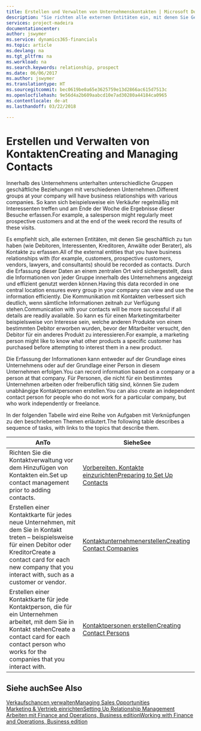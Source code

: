 ```yaml
---
title: Erstellen und Verwalten von Unternehmenskontakten | Microsoft Docs
description: "Sie richten alle externen Entitäten ein, mit denen Sie Geschäftsbeziehungen haben (wie Debitoren, Interessenten, Kreditoren und Berater)."
services: project-madeira
documentationcenter: 
author: jswymer
ms.service: dynamics365-financials
ms.topic: article
ms.devlang: na
ms.tgt_pltfrm: na
ms.workload: na
ms.search.keywords: relationship, prospect
ms.date: 06/06/2017
ms.author: jswymer
ms.translationtype: HT
ms.sourcegitcommit: bec0619be0a65e3625759e13d2866ac615d7513c
ms.openlocfilehash: 9e56d4a2b609aabcd10e7ad30280a44184ca0965
ms.contentlocale: de-at
ms.lasthandoff: 03/22/2018

---
```

# <a name="creating-and-managing-contacts"></a><span data-ttu-id="1bc7b-103">Erstellen und Verwalten von Kontakten</span><span class="sxs-lookup"><span data-stu-id="1bc7b-103">Creating and Managing Contacts</span></span>
<span data-ttu-id="1bc7b-104">Innerhalb des Unternehmens unterhalten unterschiedliche Gruppen geschäftliche Beziehungen mit verschiedenen Unternehmen.</span><span class="sxs-lookup"><span data-stu-id="1bc7b-104">Different groups at your company will have business relationships with various companies.</span></span> <span data-ttu-id="1bc7b-105">So kann sich beispielsweise ein Verkäufer regelmäßig mit Interessenten treffen und am Ende der Woche die Ergebnisse dieser Besuche erfassen.</span><span class="sxs-lookup"><span data-stu-id="1bc7b-105">For example, a salesperson might regularly meet prospective customers and at the end of the week record the results of these visits.</span></span>

<span data-ttu-id="1bc7b-106">Es empfiehlt sich, alle externen Entitäten, mit denen Sie geschäftlich zu tun haben (wie Debitoren, Interessenten, Kreditoren, Anwälte oder Berater), als Kontakte zu erfassen.</span><span class="sxs-lookup"><span data-stu-id="1bc7b-106">All of the external entities that you have business relationships with (for example, customers, prospective customers, vendors, lawyers, and consultants) should be recorded as contacts.</span></span> <span data-ttu-id="1bc7b-107">Durch die Erfassung dieser Daten an einem zentralen Ort wird sichergestellt, dass die Informationen von jeder Gruppe innerhalb des Unternehmens angezeigt und effizient genutzt werden können.</span><span class="sxs-lookup"><span data-stu-id="1bc7b-107">Having this data recorded in one central location ensures every group in your company can view and use the information efficiently.</span></span> <span data-ttu-id="1bc7b-108">Die Kommunikation mit Kontakten verbessert sich deutlich, wenn sämtliche Informationen zeitnah zur Verfügung stehen.</span><span class="sxs-lookup"><span data-stu-id="1bc7b-108">Communication with your contacts will be more successful if all details are readily available.</span></span> <span data-ttu-id="1bc7b-109">So kann es für einen Marketingmitarbeiter beispielsweise von Interesse sein, welche anderen Produkte von einem bestimmten Debitor erworben wurden, bevor der Mitarbeiter versucht, den Debitor für ein anderes Produkt zu interessieren.</span><span class="sxs-lookup"><span data-stu-id="1bc7b-109">For example, a marketing person might like to know what other products a specific customer has purchased before attempting to interest them in a new product.</span></span>

<span data-ttu-id="1bc7b-110">Die Erfassung der Informationen kann entweder auf der Grundlage eines Unternehmens oder auf der Grundlage einer Person in diesem Unternehmen erfolgen.</span><span class="sxs-lookup"><span data-stu-id="1bc7b-110">You can record information based on a company or a person at that company.</span></span> <span data-ttu-id="1bc7b-111">Für Personen, die nicht für ein bestimmtes Unternehmen arbeiten oder freiberuflich tätig sind, können Sie zudem unabhängige Kontaktpersonen erstellen.</span><span class="sxs-lookup"><span data-stu-id="1bc7b-111">You can also create an independent contact person for people who do not work for a particular company, but who work independently or freelance.</span></span>

<span data-ttu-id="1bc7b-112">In der folgenden Tabelle wird eine Reihe von Aufgaben mit Verknüpfungen zu den beschriebenen Themen erläutert.</span><span class="sxs-lookup"><span data-stu-id="1bc7b-112">The following table describes a sequence of tasks, with links to the topics that describe them.</span></span>

| <span data-ttu-id="1bc7b-113">An</span><span class="sxs-lookup"><span data-stu-id="1bc7b-113">To</span></span> | <span data-ttu-id="1bc7b-114">Siehe</span><span class="sxs-lookup"><span data-stu-id="1bc7b-114">See</span></span> |
| --- | --- |
| <span data-ttu-id="1bc7b-115">Richten Sie die Kontaktverwaltung vor dem Hinzufügen von Kontakten ein.</span><span class="sxs-lookup"><span data-stu-id="1bc7b-115">Set up contact management prior to adding contacts.</span></span> |[<span data-ttu-id="1bc7b-116">Vorbereiten, Kontakte einzurichten</span><span class="sxs-lookup"><span data-stu-id="1bc7b-116">Preparing to Set Up Contacts</span></span>](marketing-setup-contacts.md) |
| <span data-ttu-id="1bc7b-117">Erstellen einer Kontaktkarte für jedes neue Unternehmen, mit dem Sie in Kontakt treten – beispielsweise für einen Debitor oder Kreditor</span><span class="sxs-lookup"><span data-stu-id="1bc7b-117">Create a contact card for each new company that you interact with, such as a customer or vendor.</span></span> |[<span data-ttu-id="1bc7b-118">Kontaktunternehmenerstellen</span><span class="sxs-lookup"><span data-stu-id="1bc7b-118">Creating Contact Companies</span></span>](marketing-create-contact-companies.md) |
| <span data-ttu-id="1bc7b-119">Erstellen einer Kontaktkarte für jede Kontaktperson, die für ein Unternehmen arbeitet, mit dem Sie in Kontakt stehen</span><span class="sxs-lookup"><span data-stu-id="1bc7b-119">Create a contact card for each contact person who works for the companies that you interact with.</span></span> |[<span data-ttu-id="1bc7b-120">Kontaktpersonen erstellen</span><span class="sxs-lookup"><span data-stu-id="1bc7b-120">Creating Contact Persons</span></span>](marketing-create-contact-persons.md) |

## <a name="see-also"></a><span data-ttu-id="1bc7b-121">Siehe auch</span><span class="sxs-lookup"><span data-stu-id="1bc7b-121">See Also</span></span>
[<span data-ttu-id="1bc7b-122">Verkaufschancen verwalten</span><span class="sxs-lookup"><span data-stu-id="1bc7b-122">Managing Sales Opportunities</span></span>](marketing-manage-sales-opportunities.md)  
[<span data-ttu-id="1bc7b-123">Marketing & Vertrieb einrichten</span><span class="sxs-lookup"><span data-stu-id="1bc7b-123">Setting Up Relationship Management</span></span>](marketing-setup-marketing.md)  
[<span data-ttu-id="1bc7b-124">Arbeiten mit Finance and Operations, Business edition</span><span class="sxs-lookup"><span data-stu-id="1bc7b-124">Working with Finance and Operations, Business edition</span></span>](ui-work-product.md)  

